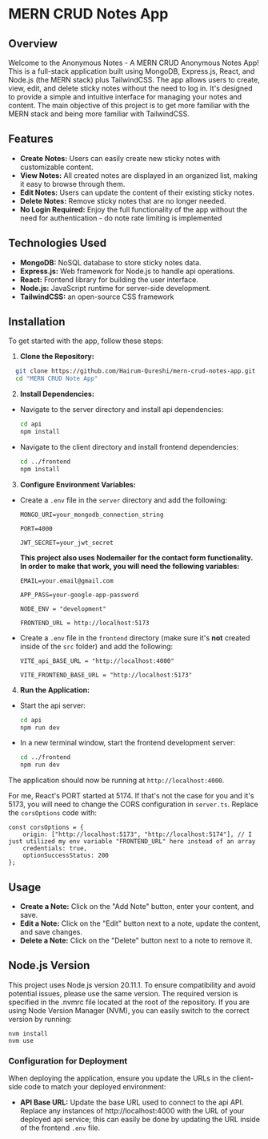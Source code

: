 # MERN CRUD Notes App

## Overview

Welcome to the Anonymous Notes - A MERN CRUD Anonymous Notes App! This is a full-stack application built using MongoDB, Express.js, React, and Node.js (the MERN stack) plus TailwindCSS. The app allows users to create, view, edit, and delete sticky notes without the need to log in. It's designed to provide a simple and intuitive interface for managing your notes and content. The main objective of this project is to get more familiar with the MERN stack and being more familiar with TailwindCSS.

## Features

- **Create Notes:** Users can easily create new sticky notes with customizable content.
- **View Notes:** All created notes are displayed in an organized list, making it easy to browse through them.
- **Edit Notes:** Users can update the content of their existing sticky notes.
- **Delete Notes:** Remove sticky notes that are no longer needed.
- **No Login Required:** Enjoy the full functionality of the app without the need for authentication - do note rate limiting is implemented

## Technologies Used

- **MongoDB:** NoSQL database to store sticky notes data.
- **Express.js:** Web framework for Node.js to handle api operations.
- **React:** Frontend library for building the user interface.
- **Node.js:** JavaScript runtime for server-side development.
- **TailwindCSS:** an open-source CSS framework

## Installation

To get started with the app, follow these steps:

1. **Clone the Repository:**

```bash
  git clone https://github.com/Hairum-Qureshi/mern-crud-notes-app.git
  cd "MERN CRUD Note App"
```

2. **Install Dependencies:**

- Navigate to the server directory and install api dependencies:

  ```bash
  cd api
  npm install
  ```

- Navigate to the client directory and install frontend dependencies:

  ```bash
  cd ../frontend
  npm install
  ```

3. **Configure Environment Variables:**

- Create a `.env` file in the `server` directory and add the following:

  ```
  MONGO_URI=your_mongodb_connection_string 
  ```

  ```
  PORT=4000
  ```

  ```
  JWT_SECRET=your_jwt_secret
  ```

  **This project also uses Nodemailer for the contact form functionality. In order to make that work, you will need the following variables:**
  ```
  EMAIL=your.email@gmail.com
  ```
  
  ```
  APP_PASS=your-google-app-password
  ```

  ```
  NODE_ENV = "development"
  ```

  ```
  FRONTEND_URL = http://localhost:5173
  ```

- Create a `.env` file in the `frontend` directory (make sure it's **not** created inside of the `src` folder) and add the following:
 
  ```
  VITE_api_BASE_URL = "http://localhost:4000" 
  ```

  ```
  VITE_FRONTEND_BASE_URL = "http://localhost:5173"
  ```
  
4. **Run the Application:**

- Start the api server:

  ```bash
  cd api
  npm run dev
  ```

- In a new terminal window, start the frontend development server:

  ```bash
  cd ../frontend
  npm run dev
  ```

The application should now be running at `http://localhost:4000`.

For me, React's PORT started at 5174. If that's not the case for you and it's 5173, you will need to change the CORS configuration in `server.ts`. Replace the `corsOptions` code with:

```
const corsOptions = { 
	origin: ["http://localhost:5173", "http://localhost:5174"], // I just utilized my env variable "FRONTEND_URL" here instead of an array
	credentials: true,
	optionSuccessStatus: 200
};
```

## Usage

- **Create a Note:** Click on the "Add Note" button, enter your content, and save.
- **Edit a Note:** Click on the "Edit" button next to a note, update the content, and save changes.
- **Delete a Note:** Click on the "Delete" button next to a note to remove it.

## Node.js Version

This project uses Node.js version 20.11.1. To ensure compatibility and avoid potential issues, please use the same version. The required version is specified in the .nvmrc file located at the root of the repository.
If you are using Node Version Manager (NVM), you can easily switch to the correct version by running:

```
nvm install
nvm use
```

### Configuration for Deployment

When deploying the application, ensure you update the URLs in the client-side code to match your deployed environment:

- **API Base URL:** Update the base URL used to connect to the api API. Replace any instances of http://localhost:4000 with the URL of your deployed api service; this can easily be done by updating the URL inside of the frontend `.env` file.
